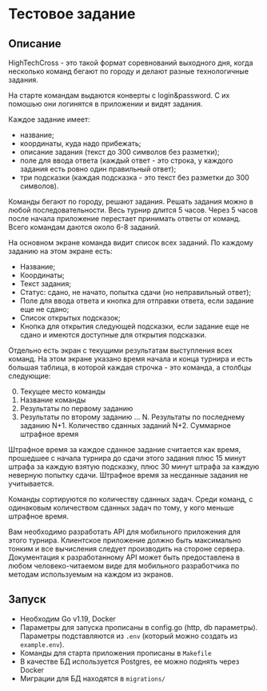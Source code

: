 # Тестовое задание

## Описание

HighTechCross - это такой формат соревнований выходного дня, когда несколько команд бегают по городу и делают разные технологичные задания.

На старте командам выдаются конверты с login&password. С их помошью они логинятся в приложении и видят задания.

Каждое задание имеет:

* название;
* координаты, куда надо прибежать;
* описание задания (текст до 300 символов без разметки);
* поле для ввода ответа (каждый ответ - это строка, у каждого задания есть ровно один правильный ответ);
* три подсказки (каждая подсказка - это текст без разметки до 300 символов).

Команды бегают по городу, решают задания. Решать задания можно в любой последовательности. Весь турнир длится 5 часов. Через 5 часов после начала приложение перестает принимать ответы от команд. Всего командам даются около 6-8 заданий.

На основном экране команда видит список всех заданий. По каждому заданию на этом экране есть:

* Название;
* Координаты;
* Текст задания;
* Статус: сдано, не начато, попытка сдачи (но неправильный ответ);
* Поле для ввода ответа и кнопка для отправки ответа, если задание еще не сдано;
* Список открытых подсказок;
* Кнопка для открытия следующей подсказки, если задание еще не сдано и имеются доступные для открытия подсказки.

Отдельно есть экран с текущими результатам выступления всех команд. На этом экране указано время начала и конца турнира и есть большая таблица, в которой каждая строчка - это команда, а столбцы следующие:

0. Текущее место команды
1. Название команды
2. Результаты по первому заданию
3. Результаты по второму заданию
...
N. Результаты по последнему заданию
N+1. Количество сданных заданий
N+2. Суммарное штрафное время

Штрафное время за каждое сданное задание считается как время, прошедшее с начала турнира до сдачи этого задания плюс 15 минут штрафа за каждую взятую подсказку, плюс 30 минут штрафа за каждую неверную попытку сдачи. Штрафное время за несданные задания не учитывается.

Команды сортируются по количеству сданных задач. Среди команд, с одинаковым количеством сданных задач по тому, у кого меньше штрафное время.

Вам необходимо разработать API для мобильного приложения для этого турнира. Клиентское приложение должно быть максимально тонким и все вычисления следует производить на стороне сервера.
Документация к разработанному API может быть предоставлена в любом человеко-читаемом виде для мобильного разработчика по методам используемым на каждом из экранов.


## Запуск

- Необходим Go v1.19, Docker
- Параметры для запуска прописаны в config.go (http, db параметры). Параметры подставляются из `.env` (который можно создать из `example.env`).
- Команды для старта приложения прописаны в `Makefile`
- В качестве БД используется Postgres, ее можно поднять через Docker
- Миграции для БД находятся в `migrations/`
